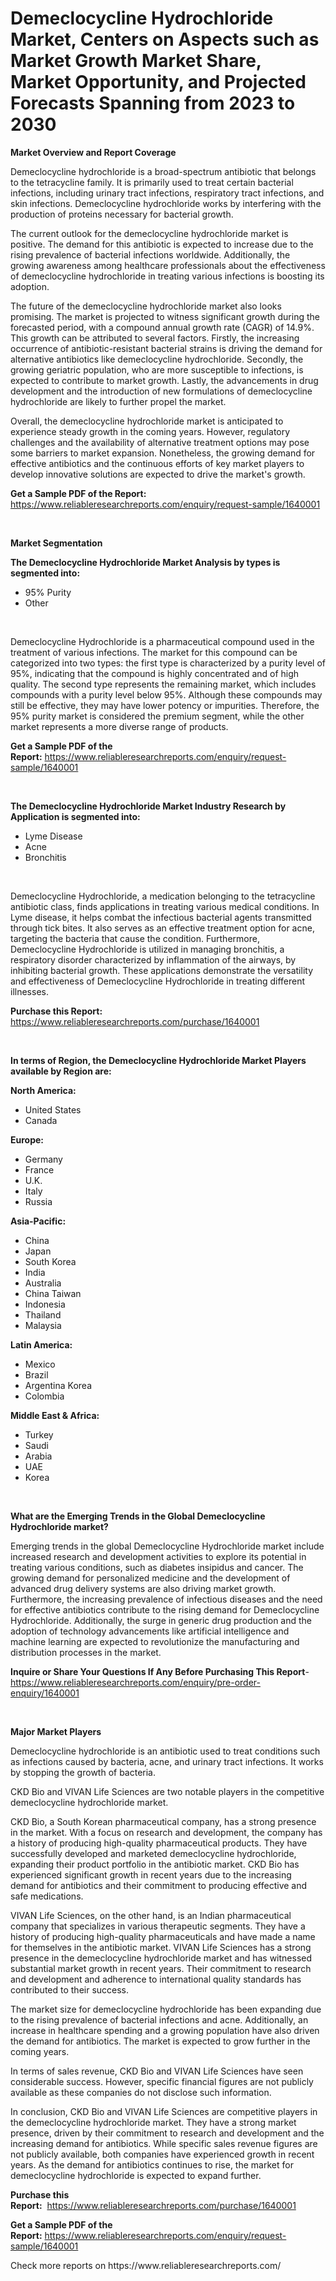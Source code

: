 <p><h1>Demeclocycline Hydrochloride Market, Centers on Aspects such as Market Growth Market Share, Market Opportunity, and Projected Forecasts Spanning from 2023 to 2030</h1></p><p><strong>Market Overview and Report Coverage</strong></p>
<p><p>Demeclocycline hydrochloride is a broad-spectrum antibiotic that belongs to the tetracycline family. It is primarily used to treat certain bacterial infections, including urinary tract infections, respiratory tract infections, and skin infections. Demeclocycline hydrochloride works by interfering with the production of proteins necessary for bacterial growth.</p><p>The current outlook for the demeclocycline hydrochloride market is positive. The demand for this antibiotic is expected to increase due to the rising prevalence of bacterial infections worldwide. Additionally, the growing awareness among healthcare professionals about the effectiveness of demeclocycline hydrochloride in treating various infections is boosting its adoption.</p><p>The future of the demeclocycline hydrochloride market also looks promising. The market is projected to witness significant growth during the forecasted period, with a compound annual growth rate (CAGR) of 14.9%. This growth can be attributed to several factors. Firstly, the increasing occurrence of antibiotic-resistant bacterial strains is driving the demand for alternative antibiotics like demeclocycline hydrochloride. Secondly, the growing geriatric population, who are more susceptible to infections, is expected to contribute to market growth. Lastly, the advancements in drug development and the introduction of new formulations of demeclocycline hydrochloride are likely to further propel the market.</p><p>Overall, the demeclocycline hydrochloride market is anticipated to experience steady growth in the coming years. However, regulatory challenges and the availability of alternative treatment options may pose some barriers to market expansion. Nonetheless, the growing demand for effective antibiotics and the continuous efforts of key market players to develop innovative solutions are expected to drive the market's growth.</p></p>
<p><strong>Get a Sample PDF of the Report:</strong> <a href="https://www.reliableresearchreports.com/enquiry/request-sample/1640001">https://www.reliableresearchreports.com/enquiry/request-sample/1640001</a></p>
<p>&nbsp;</p>
<p><strong>Market Segmentation</strong></p>
<p><strong>The Demeclocycline Hydrochloride Market Analysis by types is segmented into:</strong></p>
<p><ul><li>95% Purity</li><li>Other</li></ul></p>
<p>&nbsp;</p>
<p><p>Demeclocycline Hydrochloride is a pharmaceutical compound used in the treatment of various infections. The market for this compound can be categorized into two types: the first type is characterized by a purity level of 95%, indicating that the compound is highly concentrated and of high quality. The second type represents the remaining market, which includes compounds with a purity level below 95%. Although these compounds may still be effective, they may have lower potency or impurities. Therefore, the 95% purity market is considered the premium segment, while the other market represents a more diverse range of products.</p></p>
<p><strong>Get a Sample PDF of the Report:</strong>&nbsp;<a href="https://www.reliableresearchreports.com/enquiry/request-sample/1640001">https://www.reliableresearchreports.com/enquiry/request-sample/1640001</a></p>
<p>&nbsp;</p>
<p><strong>The Demeclocycline Hydrochloride Market Industry Research by Application is segmented into:</strong></p>
<p><ul><li>Lyme Disease</li><li>Acne</li><li>Bronchitis</li></ul></p>
<p>&nbsp;</p>
<p><p>Demeclocycline Hydrochloride, a medication belonging to the tetracycline antibiotic class, finds applications in treating various medical conditions. In Lyme disease, it helps combat the infectious bacterial agents transmitted through tick bites. It also serves as an effective treatment option for acne, targeting the bacteria that cause the condition. Furthermore, Demeclocycline Hydrochloride is utilized in managing bronchitis, a respiratory disorder characterized by inflammation of the airways, by inhibiting bacterial growth. These applications demonstrate the versatility and effectiveness of Demeclocycline Hydrochloride in treating different illnesses.</p></p>
<p><strong>Purchase this Report:</strong>&nbsp; <a href="https://www.reliableresearchreports.com/purchase/1640001">https://www.reliableresearchreports.com/purchase/1640001</a></p>
<p>&nbsp;</p>
<p><strong>In terms of Region, the Demeclocycline Hydrochloride Market Players available by Region are:</strong></p>
<p>
    <p> <strong> North America: </strong>
        <ul>
            <li>United States</li>
            <li>Canada</li>
        </ul>
        </p> 
    <p> <strong> Europe: </strong>
        <ul>
            <li>Germany</li>
            <li>France</li>
            <li>U.K.</li>
            <li>Italy</li>
            <li>Russia</li>
        </ul>
        </p> 
    <p> <strong> Asia-Pacific: </strong>
        <ul>
            <li>China</li>
            <li>Japan</li>
            <li>South Korea</li>
            <li>India</li>
            <li>Australia</li>
            <li>China Taiwan</li>
            <li>Indonesia</li>
            <li>Thailand</li>
            <li>Malaysia</li>
        </ul>
        </p> 
    <p> <strong> Latin America: </strong>
        <ul>
            <li>Mexico</li>
            <li>Brazil</li>
            <li>Argentina Korea</li>
            <li>Colombia</li>
        </ul>
        </p> 
    <p> <strong> Middle East & Africa: </strong>
        <ul>
            <li>Turkey</li>
            <li>Saudi</li>
            <li>Arabia</li>
            <li>UAE</li>
            <li>Korea</li>
        </ul>
    </p>
    </p>
<p>&nbsp;</p>
<p><strong>What are the Emerging Trends in the Global Demeclocycline Hydrochloride market?</strong></p>
<p><p>Emerging trends in the global Demeclocycline Hydrochloride market include increased research and development activities to explore its potential in treating various conditions, such as diabetes insipidus and cancer. The growing demand for personalized medicine and the development of advanced drug delivery systems are also driving market growth. Furthermore, the increasing prevalence of infectious diseases and the need for effective antibiotics contribute to the rising demand for Demeclocycline Hydrochloride. Additionally, the surge in generic drug production and the adoption of technology advancements like artificial intelligence and machine learning are expected to revolutionize the manufacturing and distribution processes in the market.</p></p>
<p><strong>Inquire or Share Your Questions If Any Before Purchasing This Report</strong>- <a href="https://www.reliableresearchreports.com/enquiry/pre-order-enquiry/1640001">https://www.reliableresearchreports.com/enquiry/pre-order-enquiry/1640001</a></p>
<p>&nbsp;</p>
<p><strong>Major Market Players</strong></p>
<p><p>Demeclocycline hydrochloride is an antibiotic used to treat conditions such as infections caused by bacteria, acne, and urinary tract infections. It works by stopping the growth of bacteria.</p><p>CKD Bio and VIVAN Life Sciences are two notable players in the competitive demeclocycline hydrochloride market.</p><p>CKD Bio, a South Korean pharmaceutical company, has a strong presence in the market. With a focus on research and development, the company has a history of producing high-quality pharmaceutical products. They have successfully developed and marketed demeclocycline hydrochloride, expanding their product portfolio in the antibiotic market. CKD Bio has experienced significant growth in recent years due to the increasing demand for antibiotics and their commitment to producing effective and safe medications.</p><p>VIVAN Life Sciences, on the other hand, is an Indian pharmaceutical company that specializes in various therapeutic segments. They have a history of producing high-quality pharmaceuticals and have made a name for themselves in the antibiotic market. VIVAN Life Sciences has a strong presence in the demeclocycline hydrochloride market and has witnessed substantial market growth in recent years. Their commitment to research and development and adherence to international quality standards has contributed to their success.</p><p>The market size for demeclocycline hydrochloride has been expanding due to the rising prevalence of bacterial infections and acne. Additionally, an increase in healthcare spending and a growing population have also driven the demand for antibiotics. The market is expected to grow further in the coming years.</p><p>In terms of sales revenue, CKD Bio and VIVAN Life Sciences have seen considerable success. However, specific financial figures are not publicly available as these companies do not disclose such information.</p><p>In conclusion, CKD Bio and VIVAN Life Sciences are competitive players in the demeclocycline hydrochloride market. They have a strong market presence, driven by their commitment to research and development and the increasing demand for antibiotics. While specific sales revenue figures are not publicly available, both companies have experienced growth in recent years. As the demand for antibiotics continues to rise, the market for demeclocycline hydrochloride is expected to expand further.</p></p>
<p><strong>Purchase this Report:</strong>&nbsp;&nbsp;<a href="https://www.reliableresearchreports.com/purchase/1640001">https://www.reliableresearchreports.com/purchase/1640001</a></p>
<p></p>
<p><strong>Get a Sample PDF of the Report:</strong>&nbsp;<a href="https://www.reliableresearchreports.com/enquiry/request-sample/1640001">https://www.reliableresearchreports.com/enquiry/request-sample/1640001</a></p>
<p>Check more reports on https://www.reliableresearchreports.com/</p>